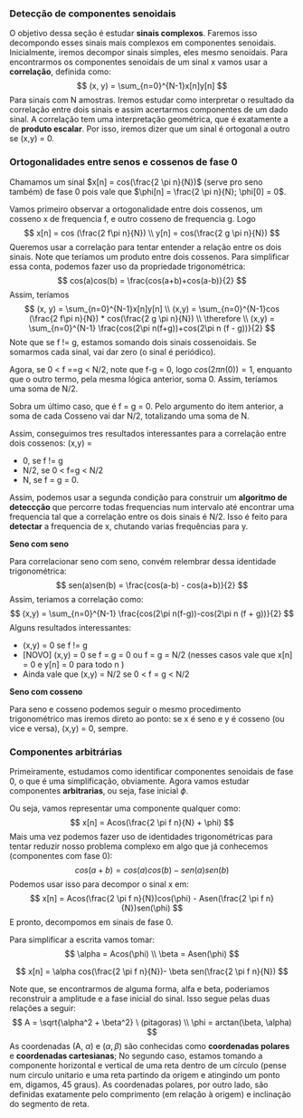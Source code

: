 ### Detecção de componentes senoidais

O objetivo dessa seção é estudar **sinais complexos**. Faremos isso decompondo esses sinais mais complexos em componentes senoidais. Inicialmente, iremos decompor sinais simples, eles mesmo senoidais. Para encontrarmos os componentes senoidais de um sinal x vamos usar a **correlação**, definida como:
$$
(x, y) = \sum_{n=0}^{N-1}x[n]y[n]
$$
Para sinais com N amostras. Iremos estudar como interpretar o resultado da correlação entre dois sinais e assim acertarmos componentes de um dado sinal. A correlação tem uma interpretação geométrica, que é exatamente a de **produto escalar**. Por isso, iremos dizer que um sinal é ortogonal a outro se (x,y) = 0.

### Ortogonalidades entre senos e cossenos de fase 0

Chamamos um sinal $x[n] = cos(\frac{2 \pi n}{N})$ (serve pro seno também) de fase 0 pois vale que $\phi[n] = \frac{2 \pi n}{N}; \phi[0] = 0$.

Vamos primeiro observar a ortogonalidade entre dois cossenos, um cosseno x de frequencia f, e outro cosseno de frequencia g. Logo
$$
x[n] = cos (\frac{2 f\pi n}{N})
\\
y[n] = cos(\frac{2 g \pi n}{N})
$$
Queremos usar a correlação para tentar entender a relação entre os dois sinais. Note que teríamos um produto entre dois cossenos. Para simplificar essa conta, podemos fazer uso da propriedade trigonométrica:
$$
cos(a)cos(b) = \frac{cos(a+b)+cos(a-b)}{2}
$$
Assim, teríamos
$$
(x, y) = \sum_{n=0}^{N-1}x[n]y[n]
\\
(x,y) = \sum_{n=0}^{N-1}cos (\frac{2 f\pi n}{N}) * cos(\frac{2 g \pi n}{N})
\\
\therefore 
\\
(x,y) = \sum_{n=0}^{N-1} \frac{cos(2\pi n(f+g))+cos(2\pi n (f - g))}{2}
$$
Note que se f != g, estamos somando dois sinais cossenoidais. Se somarmos cada sinal, vai dar zero (o sinal é periódico).

Agora, se 0 < f ==g < N/2, note que f-g = 0, logo $cos(2 \pi n (0)) = 1$, enquanto que o outro termo, pela mesma lógica anterior, soma 0. Assim, teríamos uma soma de N/2.

Sobra um último caso, que é f = g = 0. Pelo argumento do item anterior, a soma de cada Cosseno vai dar N/2, totalizando uma soma de N.



Assim, conseguimos tres resultados interessantes para a correlação entre dois cossenos: (x,y) = 

* 0, se f != g
* N/2, se 0 < f=g < N/2
* N, se f = g  = 0.

Assim, podemos usar a segunda condição para construir um **algoritmo de deteccção** que percorre todas frequencias num intervalo até encontrar uma frequencia tal que a correlação entre os dois sinais é N/2. Isso é feito para **detectar** a frequencia de x, chutando varias frequências para y.



**Seno com seno**

Para correlacionar seno com seno, convém relembrar dessa identidade trigonométrica:
$$
sen(a)sen(b) = \frac{cos(a-b) - cos(a+b)}{2}
$$
Assim, teriamos a correlação como:
$$
(x,y) = \sum_{n=0}^{N-1} \frac{cos(2\pi n(f-g))-cos(2\pi n (f + g))}{2}
$$
Alguns resultados interessantes:

* (x,y) = 0 se f != g
* [NOVO] (x,y) = 0 se f = g  = 0 ou f = g = N/2 (nesses casos vale que x[n] = 0 e y[n] = 0 para todo n )
* Ainda vale que (x,y) = N/2 se 0 < f = g < N/2

**Seno com cosseno**

Para seno e cosseno podemos seguir o mesmo procedimento trigonométrico mas iremos direto ao ponto: se x é seno e y é cosseno (ou vice e versa), (x,y) = 0, sempre.

### Componentes arbitrárias

Primeiramente, estudamos como identificar componentes senoidais de fase 0, o que é uma simplificação, obviamente. Agora vamos estudar componentes **arbitrarias**, ou seja, fase inicial $\phi$.

Ou seja, vamos representar uma componente qualquer como:
$$
x[n] = Acos(\frac{2 \pi f n}{N} + \phi)
$$
Mais uma vez podemos fazer uso de identidades trigonométricas para tentar reduzir nosso problema complexo em algo que já conhecemos (componentes com fase 0):
$$
cos(a+b) = cos(a)cos(b) - sen(a)sen(b)
$$
Podemos usar isso para decompor o sinal x em:
$$
x[n] = Acos(\frac{2 \pi f n}{N})cos(\phi) - Asen(\frac{2 \pi f n}{N})sen(\phi)
$$
E pronto, decompomos em sinais de fase 0.

Para simplificar a escrita vamos tomar:
$$
\alpha = Acos(\phi)
\\
\beta = Asen(\phi)
$$

$$
x[n] = \alpha cos(\frac{2 \pi f n}{N})- \beta sen(\frac{2 \pi f n}{N})
$$

Note que, se encontrarmos de alguma forma, alfa e beta, poderiamos reconstruir a amplitude e a fase inicial do sinal. Isso segue pelas duas relações a seguir:
$$
A = \sqrt{\alpha^2 + \beta^2} \ (pitagoras)
\\
\phi = arctan(\beta, \alpha)
$$
As coordenadas (A, $\alpha$) e ($\alpha, \beta$) são conhecidas como **coordenadas polares** e **coordenadas cartesianas**; No segundo caso, estamos tomando a componente horizontal e vertical de uma reta dentro de um círculo (pense num circulo unitario e uma reta partindo da origem e atingindo um ponto em, digamos, 45 graus). As coordenadas polares, por outro lado, são definidas exatamente pelo comprimento (em relação à origem) e inclinação do segmento de reta.
